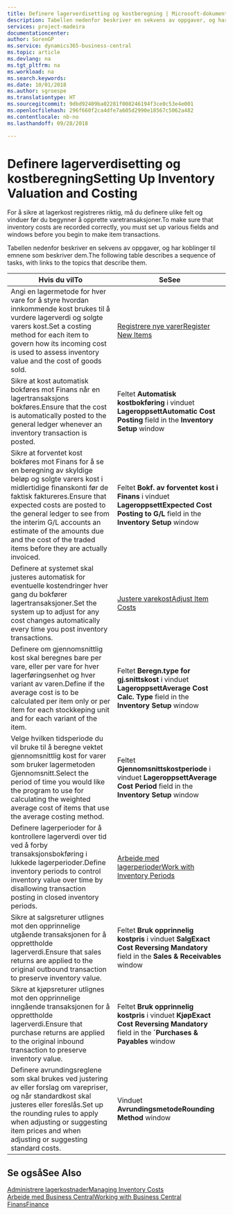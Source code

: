 ```yaml
---
title: Definere lagerverdisetting og kostberegning | Microsoft-dokumentasjon
description: Tabellen nedenfor beskriver en sekvens av oppgaver, og har koblinger til emnene som beskriver dem.
services: project-madeira
documentationcenter: 
author: SorenGP
ms.service: dynamics365-business-central
ms.topic: article
ms.devlang: na
ms.tgt_pltfrm: na
ms.workload: na
ms.search.keywords: 
ms.date: 10/01/2018
ms.author: sgroespe
ms.translationtype: HT
ms.sourcegitcommit: 9dbd92409ba02281f008246194f3ce0c53e4e001
ms.openlocfilehash: 296f660f2ca4dfe7a605d2990e18567c5062a482
ms.contentlocale: nb-no
ms.lasthandoff: 09/28/2018

---
```

# <a name="setting-up-inventory-valuation-and-costing"></a><span data-ttu-id="b4f20-103">Definere lagerverdisetting og kostberegning</span><span class="sxs-lookup"><span data-stu-id="b4f20-103">Setting Up Inventory Valuation and Costing</span></span>
<span data-ttu-id="b4f20-104">For å sikre at lagerkost registreres riktig, må du definere ulike felt og vinduer før du begynner å opprette varetransaksjoner.</span><span class="sxs-lookup"><span data-stu-id="b4f20-104">To make sure that inventory costs are recorded correctly, you must set up various fields and windows before you begin to make item transactions.</span></span>

<span data-ttu-id="b4f20-105">Tabellen nedenfor beskriver en sekvens av oppgaver, og har koblinger til emnene som beskriver dem.</span><span class="sxs-lookup"><span data-stu-id="b4f20-105">The following table describes a sequence of tasks, with links to the topics that describe them.</span></span>

|<span data-ttu-id="b4f20-106">**Hvis du vil**</span><span class="sxs-lookup"><span data-stu-id="b4f20-106">**To**</span></span>|<span data-ttu-id="b4f20-107">**Se**</span><span class="sxs-lookup"><span data-stu-id="b4f20-107">**See**</span></span>|  
|------------|-------------|  
|<span data-ttu-id="b4f20-108">Angi en lagermetode for hver vare for å styre hvordan innkommende kost brukes til å vurdere lagerverdi og solgte varers kost.</span><span class="sxs-lookup"><span data-stu-id="b4f20-108">Set a costing method for each item to govern how its incoming cost is used to assess inventory value and the cost of goods sold.</span></span>|[<span data-ttu-id="b4f20-109">Registrere nye varer</span><span class="sxs-lookup"><span data-stu-id="b4f20-109">Register New Items</span></span>](inventory-how-register-new-items.md)|  
|<span data-ttu-id="b4f20-110">Sikre at kost automatisk bokføres mot Finans når en lagertransaksjons bokføres.</span><span class="sxs-lookup"><span data-stu-id="b4f20-110">Ensure that the cost is automatically posted to the general ledger whenever an inventory transaction is posted.</span></span>|<span data-ttu-id="b4f20-111">Feltet **Automatisk kostbokføring** i vinduet **Lageroppsett**</span><span class="sxs-lookup"><span data-stu-id="b4f20-111">**Automatic Cost Posting** field in the **Inventory Setup** window</span></span>|  
|<span data-ttu-id="b4f20-112">Sikre at forventet kost bokføres mot Finans for å se en beregning av skyldige beløp og solgte varers kost i midlertidige finanskonti før de faktisk faktureres.</span><span class="sxs-lookup"><span data-stu-id="b4f20-112">Ensure that expected costs are posted to the general ledger to see from the interim G/L accounts an estimate of the amounts due and the cost of the traded items before they are actually invoiced.</span></span>|<span data-ttu-id="b4f20-113">Feltet **Bokf. av forventet kost i Finans** i vinduet **Lageroppsett**</span><span class="sxs-lookup"><span data-stu-id="b4f20-113">**Expected Cost Posting to G/L** field in the **Inventory Setup** window</span></span>|  
|<span data-ttu-id="b4f20-114">Definere at systemet skal justeres automatisk for eventuelle kostendringer hver gang du bokfører lagertransaksjoner.</span><span class="sxs-lookup"><span data-stu-id="b4f20-114">Set the system up to adjust for any cost changes automatically every time you post inventory transactions.</span></span>|[<span data-ttu-id="b4f20-115">Justere varekost</span><span class="sxs-lookup"><span data-stu-id="b4f20-115">Adjust Item Costs</span></span>](inventory-how-adjust-item-costs.md)|  
|<span data-ttu-id="b4f20-116">Definere om gjennomsnittlig kost skal beregnes bare per vare, eller per vare for hver lagerføringsenhet og hver variant av varen.</span><span class="sxs-lookup"><span data-stu-id="b4f20-116">Define if the average cost is to be calculated per item only or per item for each stockkeping unit and for each variant of the item.</span></span>|<span data-ttu-id="b4f20-117">Feltet **Beregn.type for gj.snittskost** i vinduet **Lageroppsett**</span><span class="sxs-lookup"><span data-stu-id="b4f20-117">**Average Cost Calc. Type** field in the **Inventory Setup** window</span></span>|  
|<span data-ttu-id="b4f20-118">Velge hvilken tidsperiode du vil bruke til å beregne vektet gjennomsnittlig kost for varer som bruker lagermetoden Gjennomsnitt.</span><span class="sxs-lookup"><span data-stu-id="b4f20-118">Select the period of time you would like the program to use for calculating the weighted average cost of items that use the average costing method.</span></span>|<span data-ttu-id="b4f20-119">Feltet **Gjennomsnittskostperiode** i vinduet **Lageroppsett**</span><span class="sxs-lookup"><span data-stu-id="b4f20-119">**Average Cost Period** field in the **Inventory Setup** window</span></span>|  
|<span data-ttu-id="b4f20-120">Definere lagerperioder for å kontrollere lagerverdi over tid ved å forby transaksjonsbokføring i lukkede lagerperioder.</span><span class="sxs-lookup"><span data-stu-id="b4f20-120">Define inventory periods to control inventory value over time by disallowing transaction posting in closed inventory periods.</span></span>|[<span data-ttu-id="b4f20-121">Arbeide med lagerperioder</span><span class="sxs-lookup"><span data-stu-id="b4f20-121">Work with Inventory Periods</span></span>](finance-how-to-work-with-inventory-periods.md)|  
|<span data-ttu-id="b4f20-122">Sikre at salgsreturer utlignes mot den opprinnelige utgående transaksjonen for å opprettholde lagerverdi.</span><span class="sxs-lookup"><span data-stu-id="b4f20-122">Ensure that sales returns are applied to the original outbound transaction to preserve inventory value.</span></span>|<span data-ttu-id="b4f20-123">Feltet **Bruk opprinnelig kostpris** i vinduet **Salg**</span><span class="sxs-lookup"><span data-stu-id="b4f20-123">**Exact Cost Reversing Mandatory** field in the **Sales & Receivables** window</span></span>|  
|<span data-ttu-id="b4f20-124">Sikre at kjøpsreturer utlignes mot den opprinnelige inngående transaksjonen for å opprettholde lagerverdi.</span><span class="sxs-lookup"><span data-stu-id="b4f20-124">Ensure that purchase returns are applied to the original inbound transaction to preserve inventory value.</span></span>|<span data-ttu-id="b4f20-125">Feltet **Bruk opprinnelig kostpris** i vinduet **Kjøp**</span><span class="sxs-lookup"><span data-stu-id="b4f20-125">**Exact Cost Reversing Mandatory** field in the **´Purchases & Payables** window</span></span>|
|<span data-ttu-id="b4f20-126">Definere avrundingsreglene som skal brukes ved justering av eller forslag om varepriser, og når standardkost skal justeres eller foreslås.</span><span class="sxs-lookup"><span data-stu-id="b4f20-126">Set up the rounding rules to apply when adjusting or suggesting item prices and when adjusting or suggesting standard costs.</span></span>|<span data-ttu-id="b4f20-127">Vinduet **Avrundingsmetode**</span><span class="sxs-lookup"><span data-stu-id="b4f20-127">**Rounding Method** window</span></span>|  

## <a name="see-also"></a><span data-ttu-id="b4f20-128">Se også</span><span class="sxs-lookup"><span data-stu-id="b4f20-128">See Also</span></span>  
[<span data-ttu-id="b4f20-129">Administrere lagerkostnader</span><span class="sxs-lookup"><span data-stu-id="b4f20-129">Managing Inventory Costs</span></span>](finance-manage-inventory-costs.md)  
[<span data-ttu-id="b4f20-130">Arbeide med Business Central</span><span class="sxs-lookup"><span data-stu-id="b4f20-130">Working with Business Central</span></span>](ui-work-product.md)  
[<span data-ttu-id="b4f20-131">Finans</span><span class="sxs-lookup"><span data-stu-id="b4f20-131">Finance</span></span>](finance.md)  

